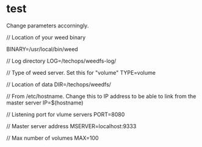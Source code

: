 # test

Change parameters accorningly.

// Location of your weed binary

BINARY=/usr/local/bin/weed 

// Log directory
LOG=/techops/weedfs-log/ 

// Type of weed server. Set this for "volume"
TYPE=volume 

// Location of data
DIR=/techops/weedfs/ 

// From /etc/hostname. Change this to IP address to be able to link from the master server
IP=$(hostname)

// Listening port for vlume servers
PORT=8080 

// Master server address
MSERVER=localhost:9333 

// Max number of volumes
MAX=100
